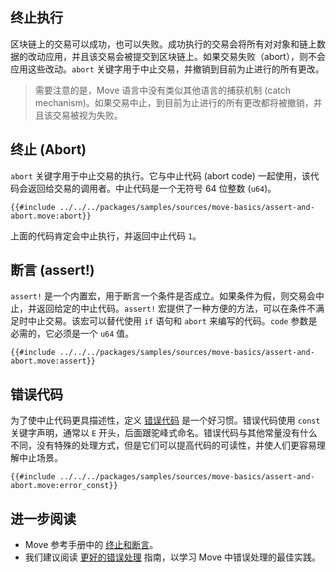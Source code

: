 ## 终止执行

区块链上的交易可以成功，也可以失败。成功执行的交易会将所有对对象和链上数据的改动应用，并且该交易会被提交到区块链上。如果交易失败（abort），则不会应用这些改动。`abort` 关键字用于中止交易，并撤销到目前为止进行的所有更改。

> 需要注意的是，Move 语言中没有类似其他语言的捕获机制 (catch mechanism)。如果交易中止，到目前为止进行的所有更改都将被撤销，并且该交易被视为失败。

## 终止 (Abort)

`abort` 关键字用于中止交易的执行。它与中止代码 (abort code) 一起使用，该代码会返回给交易的调用者。中止代码是一个无符号 64 位整数 (`u64`)。

```move
{{#include ../../../packages/samples/sources/move-basics/assert-and-abort.move:abort}}
```

上面的代码肯定会中止执行，并返回中止代码 `1`。

## 断言 (assert!)

`assert!` 是一个内置宏，用于断言一个条件是否成立。如果条件为假，则交易会中止，并返回给定的中止代码。`assert!` 宏提供了一种方便的方法，可以在条件不满足时中止交易。该宏可以替代使用 `if` 语句和 `abort` 来编写的代码。`code` 参数是必需的，它必须是一个 `u64` 值。

```move
{{#include ../../../packages/samples/sources/move-basics/assert-and-abort.move:assert}}
```

## 错误代码

为了使中止代码更具描述性，定义 [错误代码](./constants.md) 是一个好习惯。错误代码使用 `const` 关键字声明，通常以 `E` 开头，后面跟驼峰式命名。错误代码与其他常量没有什么不同，没有特殊的处理方式，但是它们可以提高代码的可读性，并使人们更容易理解中止场景。

```move
{{#include ../../../packages/samples/sources/move-basics/assert-and-abort.move:error_const}}
```

## 进一步阅读

* Move 参考手册中的 [终止和断言](/reference/abort-and-assert.html)。
* 我们建议阅读 [更好的错误处理](./../guides/better-error-handling.md) 指南，以学习 Move 中错误处理的最佳实践。
